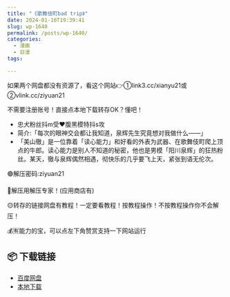 ```yaml
---
title: "《歌舞伎町bad trip》"
date: 2024-01-16T19:39:41
slug: wp-1640
permalink: /posts/wp-1640/
categories:
  - 漫画
  - 日漫
tags:

---
```


如果两个网盘都没有资源了，看这个网站👉①link3.cc/xianyu21或②vlink.cc/ziyuan21

不需要注册账号！直接点本地下载转存OK？懂吧！

*   忠犬粉丝抖m受❤️腹黑模特抖s攻
*   简介:「每次的眼神交会都让我知道，泉辉先生究竟想对我做什么——」
*   「美山徹」是一位靠着「读心能力」和好看的外表为武器、在歌舞伎町爬上顶点的牛郎。读心能力是别人不知道的秘密，他也是男模「阳川泉辉」的狂热粉丝。某天，徹与泉辉偶然相遇，彻快乐的几乎要飞上天，紧张到语无伦次。

🟢解压密码:ziyuan21

🔵解压用解压专家！(应用商店有)

🟡转存的链接网盘有教程！一定要看教程！按教程操作！不按教程操作你不会解压！

💰🈶能力的宝，可以点左下角赞赏支持一下网站运行

## 📦 下载链接
- [百度网盘](https://blziyuan21.com/pay-download/1640?key=9ed0e86aa1&down_id=0)
- [本地下载](https://blziyuan21.com/pay-download/1640?key=9ed0e86aa1&down_id=1)


